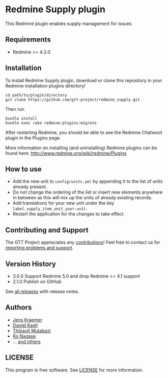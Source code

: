 # Redmine Supply plugin

This Redmine plugin enables supply management for issues.

## Requirements

 - Redmine >= 4.2.0

## Installation

To install Redmine Supply plugin, download or clone this repository in your Redmine installation plugins directory!

```
cd path/to/plugin/directory
git clone https://github.com/gtt-project/redmine_supply.git
```

Then run

```
bundle install
bundle exec rake redmine:plugins:migrate
```

After restarting Redmine, you should be able to see the Redmine Chatwoot plugin in the Plugins page.

More information on installing (and uninstalling) Redmine plugins can be found here: http://www.redmine.org/wiki/redmine/Plugins

## How to use

- Add the new unit to `config/units.yml` by appending it to the list of units already present.
- Do not change the ordering of the list or insert new elements anywhere in between as this will mix up the units of already existing records.
- Add translations for your new unit under the key `label_supply_item_unit_your-unit`.
- Restart the application for the changes to take effect.

## Contributing and Support

The GTT Project appreciates any [contributions](https://github.com/gtt-project/.github/blob/main/CONTRIBUTING.md)! Feel free to contact us for [reporting problems and support](https://github.com/gtt-project/.github/blob/main/CONTRIBUTING.md).

## Version History

- 3.0.0 Support Redmine 5.0 and drop Redmine <= 4.1 support
- 2.1.0 Publish on GitHub

See [all releases](https://github.com/gtt-project/redmine_supply/releases) with release notes.

## Authors

- [Jens Kraemer](https://github.com/jkraemer)
- [Daniel Kastl](https://github.com/dkastl)
- [Thibault Mutabazi](https://github.com/eyewritecode)
- [Ko Nagase](https://github.com/sanak)
- ... [and others](https://github.com/gtt-project/redmine_supply/graphs/contributors)

## LICENSE

This program is free software. See [LICENSE](LICENSE) for more information.

